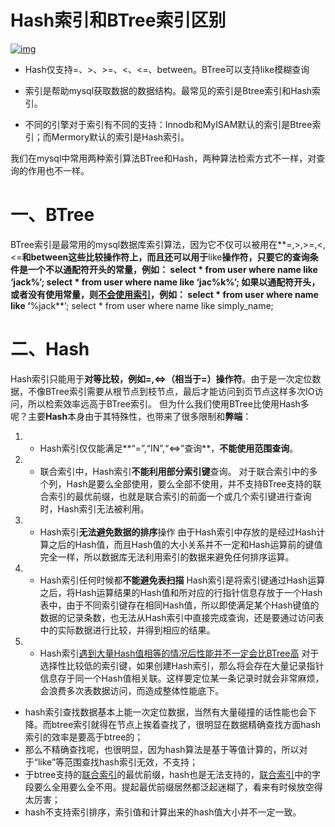 # Hash索引和BTree索引区别

[![img](https://upload.jianshu.io/users/upload_avatars/4424012/8c2875c0-56bf-4bbf-8b26-4b21dd71854f.jpg?imageMogr2/auto-orient/strip|imageView2/1/w/96/h/96/format/webp)](https://www.jianshu.com/u/efde241036b3)



- Hash仅支持=、>、>=、<、<=、between。BTree可以支持like模糊查询

- 索引是帮助mysql获取数据的数据结构。最常见的索引是Btree索引和Hash索引。

- 不同的引擎对于索引有不同的支持：Innodb和MyISAM默认的索引是Btree索引；而Mermory默认的索引是Hash索引。

我们在mysql中常用两种索引算法BTree和Hash，两种算法检索方式不一样，对查询的作用也不一样。

# 一、BTree

BTree索引是最常用的mysql数据库索引算法，因为它不仅可以被用在**=,>,>=,<,<=**和between这些比较操作符上，而且还可以用于**like**操作符，只要它的查询条件是一个不以通配符开头的常量，例如：
select * from user where name like ‘jack%’;
select * from user where name like ‘jac%k%’;
**如果以通配符开头，或者没有使用常量，则<u>不会使用索引</u>**，例如：
select * from user where name like ‘**%jack**’;
select * from user where name like simply_name;

# 二、Hash

Hash索引只能用于**对等比较，例如=,<=>（相当于=）操作符**。由于是一次定位数据，不像BTree索引需要从根节点到枝节点，最后才能访问到页节点这样多次IO访问，所以检索效率远高于BTree索引。
但为什么我们使用BTree比使用Hash多呢？主要**Hash**本身由于其特殊性，也带来了很多限制和**弊端**：

1. - Hash索引仅仅能满足**“=”,“IN”,“<=>”查询**，**不能使用范围查询**。
2. - 联合索引中，Hash索引**不能利用部分索引键**查询。
     对于联合索引中的多个列，Hash是要么全部使用，要么全部不使用，并不支持BTree支持的联合索引的最优前缀，也就是联合索引的前面一个或几个索引键进行查询时，Hash索引无法被利用。
3. - Hash索引**无法避免数据的排序**操作
     由于Hash索引中存放的是经过Hash计算之后的Hash值，而且Hash值的大小关系并不一定和Hash运算前的键值完全一样，所以数据库无法利用索引的数据来避免任何排序运算。
4. - Hash索引任何时候都**不能避免表扫描**
     Hash索引是将索引键通过Hash运算之后，将Hash运算结果的Hash值和所对应的行指针信息存放于一个Hash表中，由于不同索引键存在相同Hash值，所以即使满足某个Hash键值的数据的记录条数，也无法从Hash索引中直接完成查询，还是要通过访问表中的实际数据进行比较，并得到相应的结果。
5. - Hash索引<u>遇到大量Hash值相等的情况后性能并不一定会比BTree高</u>
     对于选择性比较低的索引键，如果创建Hash索引，那么将会存在大量记录指针信息存于同一个Hash值相关联。这样要定位某一条记录时就会非常麻烦，会浪费多次表数据访问，而造成整体性能底下。

- hash索引查找数据基本上能一次定位数据，当然有大量碰撞的话性能也会下降。而btree索引就得在节点上挨着查找了，很明显在数据精确查找方面hash索引的效率是要高于btree的；
- 那么不精确查找呢，也很明显，因为hash算法是基于等值计算的，所以对于“like”等范围查找hash索引无效，不支持；
- 于btree支持的[联合索引](https://www.baidu.com/s?wd=联合索引&tn=SE_PcZhidaonwhc_ngpagmjz&rsv_dl=gh_pc_zhidao)的最优前缀，hash也是无法支持的，[联合索引](https://www.baidu.com/s?wd=联合索引&tn=SE_PcZhidaonwhc_ngpagmjz&rsv_dl=gh_pc_zhidao)中的字段要么全用要么全不用。提起最优前缀居然都泛起迷糊了，看来有时候放空得太厉害；
- hash不支持索引排序，索引值和计算出来的hash值大小并不一定一致。